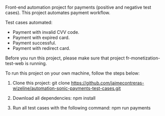 Front-end automation project for payments (positive and negative test cases). This project automates payment workflow.

Test cases automated:

- Payment with invalid CVV code.
- Payment with expired card.
- Payment successful.
- Payment with redirect card.

Before you run this project, please make sure that project fr-monetization-test-web is running.

To run this project on your own machine, follow the steps below:

1. Clone this project:
   git clone https://github.com/jaimecontreras-wizeline/automation-sonic-payments-test-cases.git

2. Download all dependencies:
   npm install

3. Run all test cases with the following command:
   npm run payments
